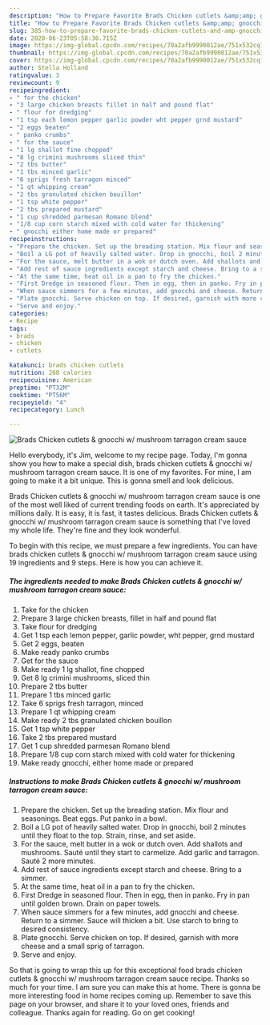 ```yaml
---
description: "How to Prepare Favorite Brads Chicken cutlets &amp;amp; gnocchi w/ mushroom tarragon cream sauce"
title: "How to Prepare Favorite Brads Chicken cutlets &amp;amp; gnocchi w/ mushroom tarragon cream sauce"
slug: 385-how-to-prepare-favorite-brads-chicken-cutlets-and-amp-gnocchi-w-mushroom-tarragon-cream-sauce
date: 2020-06-23T05:58:36.715Z
image: https://img-global.cpcdn.com/recipes/70a2afb9990012ae/751x532cq70/brads-chicken-cutlets-gnocchi-w-mushroom-tarragon-cream-sauce-recipe-main-photo.jpg
thumbnail: https://img-global.cpcdn.com/recipes/70a2afb9990012ae/751x532cq70/brads-chicken-cutlets-gnocchi-w-mushroom-tarragon-cream-sauce-recipe-main-photo.jpg
cover: https://img-global.cpcdn.com/recipes/70a2afb9990012ae/751x532cq70/brads-chicken-cutlets-gnocchi-w-mushroom-tarragon-cream-sauce-recipe-main-photo.jpg
author: Stella Holland
ratingvalue: 3
reviewcount: 9
recipeingredient:
- " for the chicken"
- "3 large chicken breasts fillet in half and pound flat"
- " flour for dredging"
- "1 tsp each lemon pepper garlic powder wht pepper grnd mustard"
- "2 eggs beaten"
- " panko crumbs"
- " for the sauce"
- "1 lg shallot fine chopped"
- "8 lg crimini mushrooms sliced thin"
- "2 tbs butter"
- "1 tbs minced garlic"
- "6 sprigs fresh tarragon minced"
- "1 qt whipping cream"
- "2 tbs granulated chicken bouillon"
- "1 tsp white pepper"
- "2 tbs prepared mustard"
- "1 cup shredded parmesan Romano blend"
- "1/8 cup corn starch mixed with cold water for thickening"
- " gnocchi either home made or prepared"
recipeinstructions:
- "Prepare the chicken. Set up the breading station. Mix flour and seasonings. Beat eggs. Put panko in a bowl."
- "Boil a LG pot of heavily salted water. Drop in gnocchi, boil 2 minutes until they float to the top. Strain, rinse, and set aside."
- "For the sauce, melt butter in a wok or dutch oven. Add shallots and mushrooms. Sauté until they start to carmelize. Add garlic and tarragon. Sauté 2 more minutes."
- "Add rest of sauce ingredients except starch and cheese. Bring to a simmer."
- "At the same time, heat oil in a pan to fry the chicken."
- "First Dredge in seasoned flour. Then in egg, then in panko. Fry in pan until golden brown. Drain on paper towels."
- "When sauce simmers for a few minutes, add gnocchi and cheese. Return to a simmer. Sauce will thicken a bit. Use starch to bring to desired consistency."
- "Plate gnocchi. Serve chicken on top. If desired, garnish with more cheese and a small sprig of tarragon."
- "Serve and enjoy."
categories:
- Recipe
tags:
- brads
- chicken
- cutlets

katakunci: brads chicken cutlets 
nutrition: 268 calories
recipecuisine: American
preptime: "PT32M"
cooktime: "PT56M"
recipeyield: "4"
recipecategory: Lunch

---
```



![Brads Chicken cutlets &amp; gnocchi w/ mushroom tarragon cream sauce](https://img-global.cpcdn.com/recipes/70a2afb9990012ae/751x532cq70/brads-chicken-cutlets-gnocchi-w-mushroom-tarragon-cream-sauce-recipe-main-photo.jpg)

Hello everybody, it's Jim, welcome to my recipe page. Today, I'm gonna show you how to make a special dish, brads chicken cutlets &amp; gnocchi w/ mushroom tarragon cream sauce. It is one of my favorites. For mine, I am going to make it a bit unique. This is gonna smell and look delicious.

Brads Chicken cutlets &amp; gnocchi w/ mushroom tarragon cream sauce is one of the most well liked of current trending foods on earth. It's appreciated by millions daily. It is easy, it is fast, it tastes delicious. Brads Chicken cutlets &amp; gnocchi w/ mushroom tarragon cream sauce is something that I've loved my whole life. They're fine and they look wonderful.




To begin with this recipe, we must prepare a few ingredients. You can have brads chicken cutlets &amp; gnocchi w/ mushroom tarragon cream sauce using 19 ingredients and 9 steps. Here is how you can achieve it.

<!--inarticleads1-->

##### The ingredients needed to make Brads Chicken cutlets &amp; gnocchi w/ mushroom tarragon cream sauce:

1. Take  for the chicken
1. Prepare 3 large chicken breasts, fillet in half and pound flat
1. Take  flour for dredging
1. Get 1 tsp each lemon pepper, garlic powder, wht pepper, grnd mustard
1. Get 2 eggs, beaten
1. Make ready  panko crumbs
1. Get  for the sauce
1. Make ready 1 lg shallot, fine chopped
1. Get 8 lg crimini mushrooms, sliced thin
1. Prepare 2 tbs butter
1. Prepare 1 tbs minced garlic
1. Take 6 sprigs fresh tarragon, minced
1. Prepare 1 qt whipping cream
1. Make ready 2 tbs granulated chicken bouillon
1. Get 1 tsp white pepper
1. Take 2 tbs prepared mustard
1. Get 1 cup shredded parmesan Romano blend
1. Prepare 1/8 cup corn starch mixed with cold water for thickening
1. Make ready  gnocchi, either home made or prepared




<!--inarticleads2-->

##### Instructions to make Brads Chicken cutlets &amp; gnocchi w/ mushroom tarragon cream sauce:

1. Prepare the chicken. Set up the breading station. Mix flour and seasonings. Beat eggs. Put panko in a bowl.
1. Boil a LG pot of heavily salted water. Drop in gnocchi, boil 2 minutes until they float to the top. Strain, rinse, and set aside.
1. For the sauce, melt butter in a wok or dutch oven. Add shallots and mushrooms. Sauté until they start to carmelize. Add garlic and tarragon. Sauté 2 more minutes.
1. Add rest of sauce ingredients except starch and cheese. Bring to a simmer.
1. At the same time, heat oil in a pan to fry the chicken.
1. First Dredge in seasoned flour. Then in egg, then in panko. Fry in pan until golden brown. Drain on paper towels.
1. When sauce simmers for a few minutes, add gnocchi and cheese. Return to a simmer. Sauce will thicken a bit. Use starch to bring to desired consistency.
1. Plate gnocchi. Serve chicken on top. If desired, garnish with more cheese and a small sprig of tarragon.
1. Serve and enjoy.




So that is going to wrap this up for this exceptional food brads chicken cutlets &amp; gnocchi w/ mushroom tarragon cream sauce recipe. Thanks so much for your time. I am sure you can make this at home. There is gonna be more interesting food in home recipes coming up. Remember to save this page on your browser, and share it to your loved ones, friends and colleague. Thanks again for reading. Go on get cooking!
